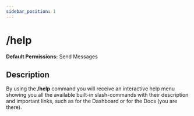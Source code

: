 ```yaml
---
sidebar_position: 1
---
```


# /help
**Default Permissions:** Send Messages
## Description
By using the **/help** command you will receive an interactive help menu showing you all the available built-in slash-commands with their description and important links, such as for the Dashboard or for the Docs (you are there).